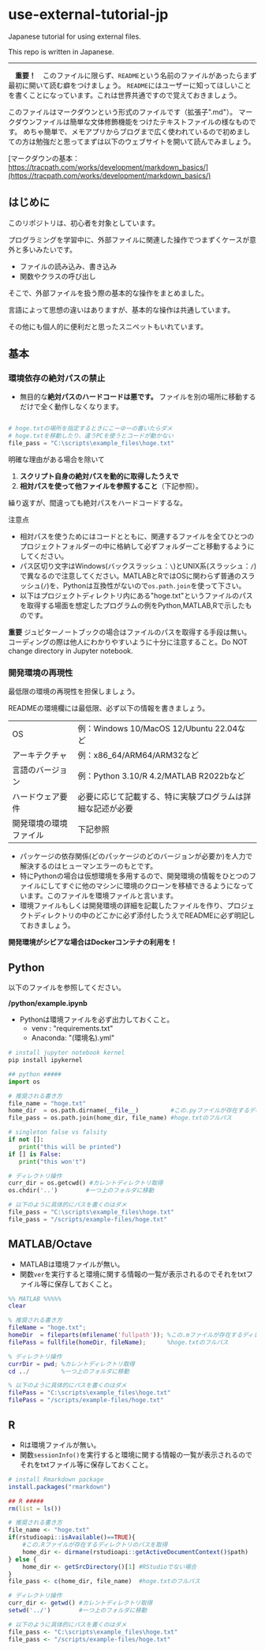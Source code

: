 # use-external-tutorial-jp

Japanese tutorial for using external files.

This repo is written in Japanese.

---

　**重要！**　このファイルに限らず、`README`という名前のファイルがあったらまず最初に開いて読む癖をつけましょう。
`README`にはユーザーに知ってほしいことを書くことになっています。これは世界共通ですので覚えておきましょう。

このファイルはマークダウンという形式のファイルです（拡張子".md"）。
マークダウンファイルは簡単な文体修飾機能をつけたテキストファイルの様なものです。
めちゃ簡単で、メモアプリからブログまで広く使われているので初めましての方は勉強だと思ってまずは以下のウェブサイトを開いて読んでみましょう。

[マークダウンの基本：https://tracpath.com/works/development/markdown_basics/](https://tracpath.com/works/development/markdown_basics/)


## はじめに

このリポジトリは、初心者を対象としています。

プログラミングを学習中に、外部ファイルに関連した操作でつまずくケースが意外と多いみたいです。

- ファイルの読み込み、書き込み
- 関数やクラスの呼び出し

そこで、外部ファイルを扱う際の基本的な操作をまとめました。

言語によって思想の違いはありますが、基本的な操作は共通しています。

その他にも個人的に便利だと思ったスニペットもいれています。


## 基本

### 環境依存の絶対パスの禁止

- 無目的な**絶対パスのハードコードは悪です。** ファイルを別の場所に移動するだけで全く動作しなくなります。

```python

# hoge.txtの場所を指定するときにこーゆーの書いたらダメ
# hoge.txtを移動したり、違うPCを使うとコードが動かない
file_pass = "C:\scripts\example_files\hoge.txt"

```

明確な理由がある場合を除いて

1. **スクリプト自身の絶対パスを動的に取得したうえで**
2. **相対パスを使って他ファイルを参照すること**（下記参照）。

繰り返すが、間違っても絶対パスをハードコードするな。

注意点

- 相対パスを使うためにはコードとともに、関連するファイルを全てひとつのプロジェクトフォルダーの中に格納して必ずフォルダーごと移動するようにしてください。
- パス区切り文字はWindows(バックスラッシュ：`\`)とUNIX系(スラッシュ：`/`)で異なるので注意してください。MATLABとRではOSに関わらず普通のスラッシュ(`/`)を、Pythonは互換性がないので`os.path.join`を使って下さい。
- 以下はプロジェクトディレクトリ内にある"hoge.txt"というファイルのパスを取得する場面を想定したプログラムの例をPython,MATLAB,Rで示したものです。

**重要**
ジュピターノートブックの場合はファイルのパスを取得する手段は無い。コーディングの際は他人にわかりやすいように十分に注意すること。Do NOT change directory in Jupyter notebook.


### 開発環境の再現性

最低限の環境の再現性を担保しましょう。

READMEの環境欄には最低限、必ず以下の情報を書きましょう。

|||
|-|-|
| OS | 例：Windows 10/MacOS 12/Ubuntu 22.04など |
| アーキテクチャ | 例：x86_64/ARM64/ARM32など |
| 言語のバージョン | 例：Python 3.10/R 4.2/MATLAB R2022bなど |
| ハードウェア要件 | 必要に応じて記載する、特に実験プログラムは詳細な記述が必要 |
| 開発環境の環境ファイル | 下記参照 |

- パッケージの依存関係(どのパッケージのどのバージョンが必要か)を人力で解決するのはヒューマンエラーのもとです。
- 特にPythonの場合は仮想環境を多用するので、開発環境の情報をひとつのファイルにしてすぐに他のマシンに環境のクローンを移植できるようになっています。このファイルを環境ファイルと言います。
- 環境ファイルもしくは開発環境の詳細を記載したファイルを作り、プロジェクトディレクトリの中のどこかに必ず添付したうえでREADMEに必ず明記しておきましょう。

**開発環境がシビアな場合はDockerコンテナの利用を！**


## Python

以下のファイルを参照してください。

**/python/example.ipynb**

- Pythonは環境ファイルを必ず出力しておくこと。
  - venv    : "requirements.txt"
  - Anaconda: "(環境名).yml"

```bash
# install jupyter notebook kernel
pip install ipykernel
```

```python
## python #####
import os

# 推奨される書き方
file_name = "hoge.txt"
home_dir  = os.path.dirname(__file__)         #この.pyファイルが存在するディレクトリのパスを取得
file_pass = os.path.join(home_dir, file_name) #hoge.txtのフルパス

# singleton false vs falsity
if not []:
   print("this will be printed")
if [] is False:
   print("this won't")

# ディレクトリ操作
curr_dir = os.getcwd() #カレントディレクトリ取得
os.chdir('..')        #一つ上のフォルダに移動

# 以下のように具体的にパスを書くのはダメ
file_pass = "C:\scripts\example_files\hoge.txt"
file_pass = "/scripts/example-files/hoge.txt"

```

## MATLAB/Octave

- MATLABは環境ファイルが無い。
- 関数`ver`を実行すると環境に関する情報の一覧が表示されるのでそれをtxtファイル等に保存しておくこと。

```matlab
%% MATLAB %%%%%
clear

% 推奨される書き方
fileName = "hoge.txt";
homeDir  = fileparts(mfilename('fullpath')); %この.mファイルが存在するディレクトリのパスを取得
filePass = fullfile(homeDir, fileName);      %hoge.txtのフルパス

% ディレクトリ操作
currDir = pwd; %カレントディレクトリ取得
cd ../         %一つ上のフォルダに移動

% 以下のように具体的にパスを書くのはダメ
filePass = "C:\scripts\example_files\hoge.txt"
filePass = "/scripts/example-files/hoge.txt"

```

## R

- Rは環境ファイルが無い。
- 関数`sessionInfo()`を実行すると環境に関する情報の一覧が表示されるのでそれをtxtファイル等に保存しておくこと。


```R
# install Rmarkdown package
install.packages("rmarkdown")
```

```R
## R #####
rm(list = ls())

# 推奨される書き方
file_name <- "hoge.txt"
if(rstudioapi::isAvailable()==TRUE){
    #この.Rファイルが存在するディレクトリのパスを取得
    home_dir <- dirmane(rstudioapi::getActiveDocumentContext()$path)
} else {
    home_dir <- getSrcDirectory()[1] #RStudioでない場合
}
file_pass <- c(home_dir, file_name)  #hoge.txtのフルパス

# ディレクトリ操作
curr_dir <- getwd() #カレントディレクトリ取得
setwd('../')        #一つ上のフォルダに移動

# 以下のように具体的にパスを書くのはダメ
file_pass <- "C:\scripts\example_files\hoge.txt"
file_pass <- "/scripts/example-files/hoge.txt"

```
